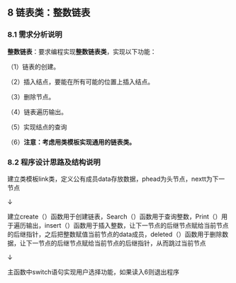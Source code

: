 ## 8 链表类：整数链表

### 8.1 需求分析说明

**整数链表**：要求编程实现**整数链表类**，实现以下功能：

（1）链表的创建。

（2）插入结点，要能在所有可能的位置上插入结点。

（3）删除节点。

（4）链表遍历输出。

（5）实现结点的查询

（6）**注意：考虑用类模板实现通用的链表类。**

### 8.2 程序设计思路及结构说明

建立类模板link类，定义公有成员data存放数据，phead为头节点，nextt为下一节点

↓

建立create（）函数用于创建链表，Search（）函数用于查询整数，Print（）用于遍历输出，insert（）函数用于插入整数，让下一节点的后继节点赋给当前节点的后继指针，之后把整数赋值当前节点的data成员，deleted（）函数用于删除数据，让下一节点的后继节点赋给当前节点的后继指针，从而跳过当前节点

↓

主函数中switch语句实现用户选择功能，如果读入6则退出程序